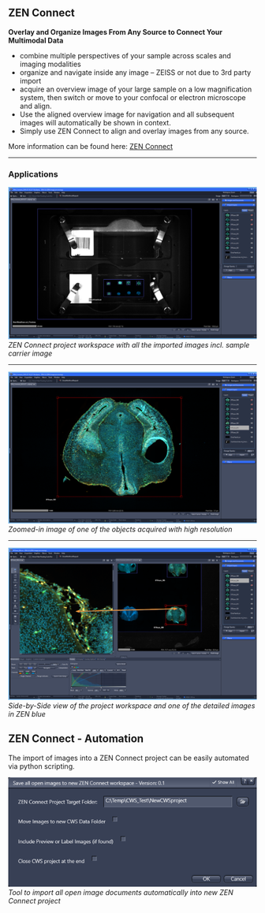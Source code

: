 ## ZEN Connect

**Overlay and Organize Images From Any Source to Connect Your Multimodal Data**

* combine multiple perspectives of your sample across scales and imaging modalities
* organize and navigate inside any image – ZEISS or not due to 3rd party import
* acquire an overview image of your large sample on a low magnification system, then switch or move to your confocal or electron microscope and align.
* Use the aligned overview image for navigation and all subsequent images will automatically be shown in context.
* Simply use ZEN Connect to align and overlay images from any source.

More information can be found here: [ZEN Connect](https://www.zeiss.com/microscopy/int/products/microscope-software/zen-connect-image-overlay-and-correlative-microscopy.html)

***

### Applications

![ZEN Connect - Project Workspace](/Images/cws_cd7_brain1.png)*ZEN Connect project workspace with all the imported images incl. sample carrier image*

***

![ZEN Connect - Zoomed-in view of object](/Images/cws_cd7_brain2.png)*Zoomed-in image of one of the objects acquired with high resolution*

***

![ZEN Connect - Side-by-Side view of project workspace and normal view in ZEN blue](/Images/cws_cd7_brain3.png)*Side-by-Side view of the project workspace and one of the detailed images in ZEN blue*

## ZEN Connect - Automation

The import of images into a ZEN Connect project can be easily automated via python scripting.

![ZEN Connect Automation - ZEN_Connect_SaveAllImagesAsCWS.py](/Images/cws_script1.png)*Tool to import all open image documents automatically into new ZEN Connect project*

